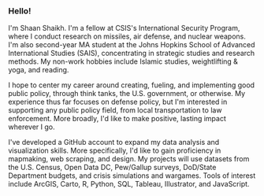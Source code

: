 ### Hello! 

I'm Shaan Shaikh. I'm a fellow at CSIS's International Security Program, where I conduct research on missiles, air defense, and nuclear weapons. I'm also second-year MA student at the Johns Hopkins School of Advanced International Studies (SAIS), concentrating in strategic studies and research methods. My non-work hobbies include Islamic studies, weightlifting & yoga, and reading.

I hope to center my career around creating, fueling, and implementing good public policy, through think tanks, the U.S. government, or otherwise. My experience thus far focuses on defense policy, but I'm interested in supporting any public policy field, from local transportation to law enforcement. More broadly, I'd like to make positive, lasting impact wherever I go.

I've developed a GitHub account to expand my data analysis and visualization skills. More specifically, I'd like to gain proficiency in mapmaking, web scraping, and design. My projects will use datasets from the U.S. Census, Open Data DC, Pew/Gallup surveys, DoD/State Department budgets, and crisis simulations and wargames. Tools of interest include ArcGIS, Carto, R, Python, SQL, Tableau, Illustrator, and JavaScript.

<!--
**sshaik17/sshaik17** is a ✨ _special_ ✨ repository because its `README.md` (this file) appears on your GitHub profile.

Here are some ideas to get you started:

- 🔭 I’m currently working on ...
- 🌱 I’m currently learning ...
- 👯 I’m looking to collaborate on ...
- 🤔 I’m looking for help with ...
- 💬 Ask me about ...
- 📫 How to reach me: ...
- 😄 Pronouns: ...
- ⚡ Fun fact: ...
-->
